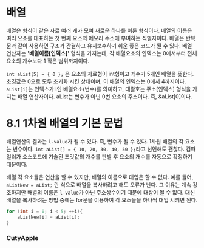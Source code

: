 # 배열

배열은 형식이 같은 자료 여러 개가 모여 새로운 하나를 이룬 형식이다. 배열의 이름은 여러 요소를 대표하는 첫 번째 요소의 메모리 주소에 부여하는 식별자이다. 배열은 반복문과 같이 사용하면 구조가 간결하고 유지보수하기 쉬운 좋은 코드가 될 수 있다. 배열 연산자는 **'배열이름[인덱스]'** 형식을 가지는데, 각 배열요소의 인덱스는 0에서부터 전체요소의 개수보다 1 작은 범위까지이다. 

`int aList[5] = { 0 };` 은 요소의 자료형이 int형이고 개수가 5개인 배열을 뜻한다. 초깃값은 0으로 모두 초기화 시킨 상태이며, 이 배열의 인덱스는 0에서 4까지이다. `aList[i]`는 인덱스가 i인 배열요소(변수)를 의미하고, 대괄호는 주소[인덱스] 형식을 가지는 배열 연산자이다. aList는 변수가 아닌 0번 요소의 주소이다. 즉, &aList[0]이다. 

# 8.1 1차원 배열의 기본 문법

배열연산의 결과는 `l-value`가 될 수 있다. 즉, 변수가 될 수 있다. 1차원 배열의 각 요소는 변수이다.
`int aList[] = { 10, 20, 30, 40, 50 };`라고 선언해도 괜찮다. 컴파일러가 소스코드에 기술된 초깃값의 개수를 판별 후 요소의 개수를 자동으로 확정하기 때문이다.

배열 각 요소들은 연산을 할 수 있지만, 배열의 이름으로 대입은 할 수 없다. 예를 들어, `aListNew = aList;` 란 식으로 배열을 복사하려고 해도 오류가 난다. 그 이유는 계속 강조하지만 배열의 이름은 `l-value`가 아닌 주소상수이기 때문에 대상이 될 수 없다. 대신 배열을 복사하려는 방법 중에는 for문을 이용하여 각 요소들을 하나씩 대입 시키면 된다.
``` C
for (int i = 0; i < 5; ++i){
    aListNew[i] = aList[i];
}
```

### CutyApple